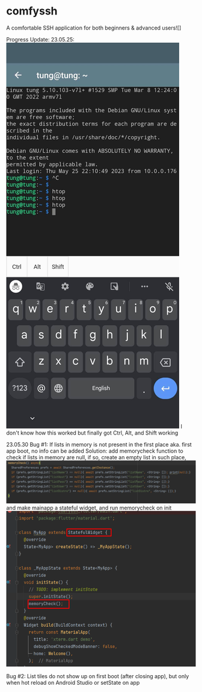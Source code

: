 # comfyssh

A comfortable SSH application for both beginners & advanced users![]

Progress Update:
23.05.25:
![](progress/CtrlAlt.jpg)
I don't know how this worked but finally got Ctrl, Alt, and Shift working

23.05.30
Bug #1: If lists in memory is not present in the first place aka. first app boot, no info can be added
Solution: add memorycheck function to check if lists in memory are null, if so, create an empty list in such place, 
![img.png](img.png)
and make mainapp a stateful widget, and run memorycheck on init
![img_1.png](img_1.png)


Bug #2:
List tiles do not show up on first boot (after closing app), but only when hot reload on Android Studio or setState on app
